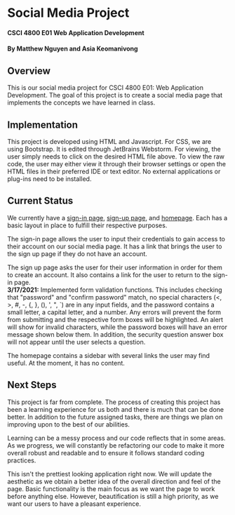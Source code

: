 # Social Media Project
#### CSCI 4800 E01 Web Application Development
#### By Matthew Nguyen and Asia Keomanivong

## Overview
This is our social media project for CSCI 4800 E01: Web Application Development. The goal of this project is to create a social media page that implements the concepts we have learned in class.

## Implementation
This project is developed using HTML and Javascript. For CSS, we are using Bootstrap. It is edited through JetBrains Webstorm. For viewing, the user simply needs to click on the desired HTML file above. To view the raw code, the user may either view it through their browser settings or open the HTML files in their preferred IDE or text editor. No external applications or plug-ins need to be installed.

## Current Status
We currently have a [sign-in page](signin.html), [sign-up page](signup.html), and [homepage](homepage.html). Each has a basic layout in place to fulfill their respective purposes.

The sign-in page allows the user to input their credentials to gain access to their account on our social media page. It has a link that brings the user to the sign up page if they do not have an account.

The sign up page asks the user for their user information in order for them to create an account. It also contains a link for the user to return to the sign-in page. <br/>
__3/17/2021:__ Implemented form validation functions. This includes checking that "password" and "confirm password" match, no special characters (<, >, #, -, {, }, (), ', ", \`) are in any input fields, and the password contains a small letter, a capital letter, and a number. Any errors will prevent the form from submitting and the respective form boxes will be highlighted. An alert will show for invalid characters, while the password boxes will have an error message shown below them. In addition, the security question answer box will not appear until the user selects a question.

The homepage contains a sidebar with several links the user may find useful. At the moment, it has no content.

## Next Steps

This project is far from complete. The process of creating this project has been a learning experience for us both and there is much that can be done better. In addition to the future assigned tasks, there are things we plan on improving upon to the best of our abilities.

Learning can be a messy process and our code reflects that in some areas. As we progress, we will constantly be refactoring our code to make it more overall robust and readable and to ensure it follows standard coding practices.

This isn't the prettiest looking application right now. We will update the aesthetic as we obtain a better idea of the overall direction and feel of the page. Basic functionality is the main focus as we want the page to work before anything else. However, beautification is still a high priority, as we want our users to have a pleasant experience.
